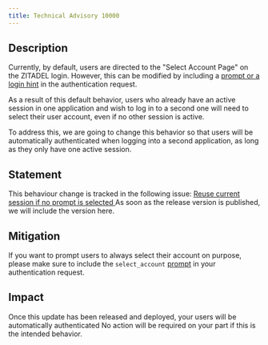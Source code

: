 ```yaml
---
title: Technical Advisory 10000
---
```


## Description

Currently, by default, users are directed to the "Select Account Page" on the ZITADEL login. 
However, this can be modified by including a [prompt or a login hint](/docs/apis/openidoauth/endpoints#additional-parameters) in the authentication request.

As a result of this default behavior, users who already have an active session in one application and wish to log in to a second one will need to select their user account, even if no other session is active.

To address this, we are going to change this behavior so that users will be automatically authenticated when logging into a second application, as long as they only have one active session.

## Statement

This behaviour change is tracked in the following issue: [Reuse current session if no prompt is selected ](https://github.com/zitadel/zitadel/issues/4841)
As soon as the release version is published, we will include the version here.

## Mitigation

If you want to prompt users to always select their account on purpose, please make sure to include the `select_account` [prompt](/docs/apis/openidoauth/endpoints#additional-parameters) in your authentication request.

## Impact

Once this update has been released and deployed, your users will be automatically authenticated
No action will be required on your part if this is the intended behavior.
